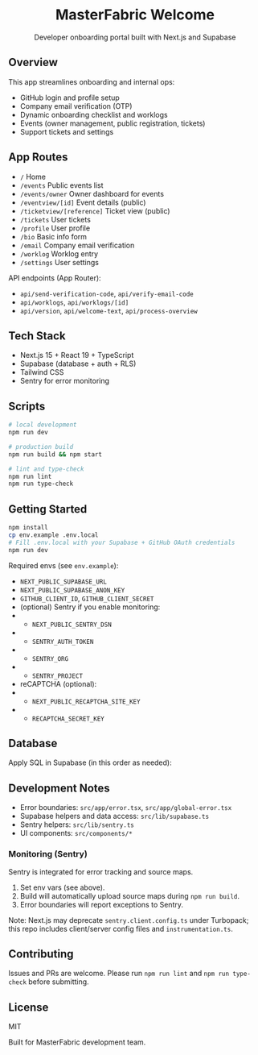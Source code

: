 <div align="center"><h1>MasterFabric Welcome</h1>
<p>Developer onboarding portal built with Next.js and Supabase</p></div>

## Overview

This app streamlines onboarding and internal ops:

- GitHub login and profile setup
- Company email verification (OTP)
- Dynamic onboarding checklist and worklogs
- Events (owner management, public registration, tickets)
- Support tickets and settings

## App Routes

- `/` Home
- `/events` Public events list
- `/events/owner` Owner dashboard for events
- `/eventview/[id]` Event details (public)
- `/ticketview/[reference]` Ticket view (public)
- `/tickets` User tickets
- `/profile` User profile
- `/bio` Basic info form
- `/email` Company email verification
- `/worklog` Worklog entry
- `/settings` User settings

API endpoints (App Router):

- `api/send-verification-code`, `api/verify-email-code`
- `api/worklogs`, `api/worklogs/[id]`
- `api/version`, `api/welcome-text`, `api/process-overview`

## Tech Stack

- Next.js 15 + React 19 + TypeScript
- Supabase (database + auth + RLS)
- Tailwind CSS
- Sentry for error monitoring

## Scripts

```bash
# local development
npm run dev

# production build
npm run build && npm start

# lint and type-check
npm run lint
npm run type-check
```

## Getting Started

```bash
npm install
cp env.example .env.local
# Fill .env.local with your Supabase + GitHub OAuth credentials
npm run dev
```

Required envs (see `env.example`):

- `NEXT_PUBLIC_SUPABASE_URL`
- `NEXT_PUBLIC_SUPABASE_ANON_KEY`
- `GITHUB_CLIENT_ID`, `GITHUB_CLIENT_SECRET`
- (optional) Sentry if you enable monitoring:
-   - `NEXT_PUBLIC_SENTRY_DSN`
-   - `SENTRY_AUTH_TOKEN`
-   - `SENTRY_ORG`
-   - `SENTRY_PROJECT`
- reCAPTCHA (optional):
-   - `NEXT_PUBLIC_RECAPTCHA_SITE_KEY`
-   - `RECAPTCHA_SECRET_KEY`

## Database

Apply SQL in Supabase (in this order as needed):

## Development Notes

- Error boundaries: `src/app/error.tsx`, `src/app/global-error.tsx`
- Supabase helpers and data access: `src/lib/supabase.ts`
- Sentry helpers: `src/lib/sentry.ts`
- UI components: `src/components/*`

### Monitoring (Sentry)

Sentry is integrated for error tracking and source maps.

1. Set env vars (see above).
2. Build will automatically upload source maps during `npm run build`.
3. Error boundaries will report exceptions to Sentry.

Note: Next.js may deprecate `sentry.client.config.ts` under Turbopack; this repo includes client/server config files and `instrumentation.ts`.

## Contributing

Issues and PRs are welcome. Please run `npm run lint` and `npm run type-check` before submitting.

## License

MIT


Built for MasterFabric development team.
